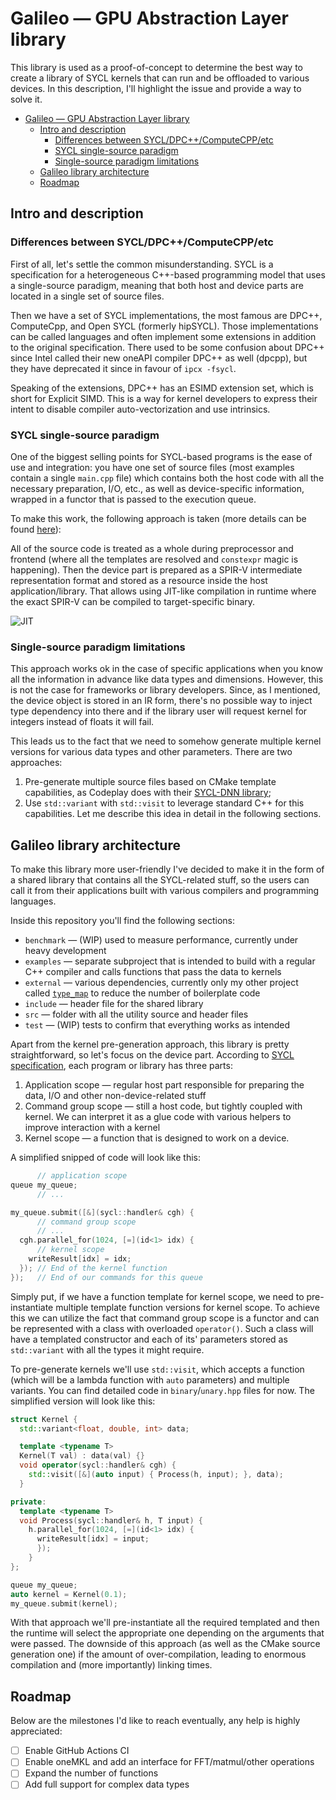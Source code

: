 # Galileo — GPU Abstraction Layer library

This library is used as a proof-of-concept to determine the best way to create a library of SYCL kernels that can run and be offloaded to various devices. In this description, I'll highlight the issue and provide a way to solve it.

- [Galileo — GPU Abstraction Layer library](#galileo--gpu-abstraction-layer-library)
  - [Intro and description](#intro-and-description)
    - [Differences between SYCL/DPC++/ComputeCPP/etc](#differences-between-sycldpccomputecppetc)
    - [SYCL single-source paradigm](#sycl-single-source-paradigm)
    - [Single-source paradigm limitations](#single-source-paradigm-limitations)
  - [Galileo library architecture](#galileo-library-architecture)
  - [Roadmap](#roadmap)

## Intro and description

### Differences between SYCL/DPC++/ComputeCPP/etc

First of all, let's settle the common misunderstanding. SYCL is a specification for a heterogeneous C++-based programming model that uses a single-source paradigm, meaning that both host and device parts are located in a single set of source files.

Then we have a set of SYCL implementations, the most famous are DPC++, ComputeCpp, and Open SYCL (formerly hipSYCL). Those implementations can be called languages and often implement some extensions in addition to the original specification. There used to be some confusion about DPC++ since Intel called their new oneAPI compiler DPC++ as well (dpcpp), but they have deprecated it since in favour of `ipcx -fsycl`.

Speaking of the extensions, DPC++ has an ESIMD extension set, which is short for Explicit SIMD. This is a way for kernel developers to express their intent to disable compiler auto-vectorization and use intrinsics.

### SYCL single-source paradigm

One of the biggest selling points for SYCL-based programs is the ease of use and integration: you have one set of source files (most examples contain a single `main.cpp` file) which contains both the host code with all the necessary preparation, I/O, etc., as well as device-specific information, wrapped in a functor that is passed to the execution queue.

To make this work, the following approach is taken (more details can be found [here](https://www.intel.com/content/www/us/en/docs/oneapi/programming-guide/2023-0/compilation-flow-overview.html)):

All of the source code is treated as a whole during preprocessor and frontend (where all the templates are resolved and `constexpr` magic is happening). Then the device part is prepared as a SPIR-V intermediate representation format and stored as a resource inside the host application/library. That allows using JIT-like compilation in runtime where the exact SPIR-V can be compiled to target-specific binary.

![JIT](https://www.intel.com/content/dam/docs/us/en/programming-guide/2023-0/3C4827C7-98E6-4ED5-A5C0-EF68B5AD699E-low.png)

### Single-source paradigm limitations

This approach works ok in the case of specific applications when you know all the information in advance like data types and dimensions. However, this is not the case for frameworks or library developers. Since, as I mentioned, the device object is stored in an IR form, there's no possible way to inject type dependency into there and if the library user will request kernel for integers instead of floats it will fail.

This leads us to the fact that we need to somehow generate multiple kernel versions for various data types and other parameters. There are two approaches:

1. Pre-generate multiple source files based on CMake template capabilities, as Codeplay does with their [SYCL-DNN library](https://github.com/codeplaysoftware/SYCL-DNN);
2. Use `std::variant` with `std::visit` to leverage standard C++ for this capabilities. Let me describe this idea in detail in the following sections.

## Galileo library architecture

To make this library more user-friendly I've decided to make it in the form of a shared library that contains all the SYCL-related stuff, so the users can call it from their applications built with various compilers and programming languages.

Inside this repository you'll find the following sections:
- `benchmark` — (WIP) used to measure performance, currently under heavy development 
- `examples` — separate subproject that is intended to build with a regular C++ compiler and calls functions that pass the data to kernels
- `external` — various dependencies, currently only my other project called [`type_map`](https://github.com/MKlimenko/type_map) to reduce the number of boilerplate code
- `include` — header file for the shared library
- `src` — folder with all the utility source and header files
- `test` — (WIP) tests to confirm that everything works as intended

Apart from the kernel pre-generation approach, this library is pretty straightforward, so let's focus on the device part. According to [SYCL specification](https://registry.khronos.org/SYCL/specs/sycl-2020/html/sycl-2020.html#sec:anatomy), each program or library has three parts:

1. Application scope — regular host part responsible for preparing the data, I/O and other non-device-related stuff 
2. Command group scope — still a host code, but tightly coupled with kernel. We can interpret it as a glue code with various helpers to improve interaction with a kernel
3. Kernel scope — a function that is designed to work on a device.

A simplified snipped of code will look like this:

```cpp
      // application scope
queue my_queue;
      // ...

my_queue.submit([&](sycl::handler& cgh) {
      // command group scope
      // ...
  cgh.parallel_for(1024, [=](id<1> idx) {
      // kernel scope
    writeResult[idx] = idx;
  }); // End of the kernel function
});   // End of our commands for this queue
```

Simply put, if we have a function template for kernel scope, we need to pre-instantiate multiple template function versions for kernel scope. To achieve this we can utilize the fact that command group scope is a functor and can be represented with a class with overloaded `operator()`. Such a class will have a templated constructor and each of its' parameters stored as `std::variant` with all the types it might require.

To pre-generate kernels we'll use `std::visit`, which accepts a function (which will be a lambda function with `auto` parameters) and multiple variants. You can find detailed code in `binary`/`unary.hpp` files for now. The simplified version will look like this:

```cpp
struct Kernel {
  std::variant<float, double, int> data;

  template <typename T>
  Kernel(T val) : data(val) {}
  void operator(sycl::handler& cgh) {
    std::visit([&](auto input) { Process(h, input); }, data);
  }

private:
  template <typename T>
  void Process(sycl::handler& h, T input) {
    h.parallel_for(1024, [=](id<1> idx) {
      writeResult[idx] = input;
      });
    }
};

queue my_queue;
auto kernel = Kernel(0.1);
my_queue.submit(kernel);
```

With that approach we'll pre-instantiate all the required templated and then the runtime will select the appropriate one depending on the arguments that were passed. The downside of this approach (as well as the CMake source generation one) if the amount of over-compilation, leading to enormous compilation and (more importantly) linking times.

## Roadmap

Below are the milestones I'd like to reach eventually, any help is highly appreciated:

- [ ] Enable GitHub Actions CI 
- [ ] Enable oneMKL and add an interface for FFT/matmul/other operations
- [ ] Expand the number of functions
- [ ] Add full support for complex data types
